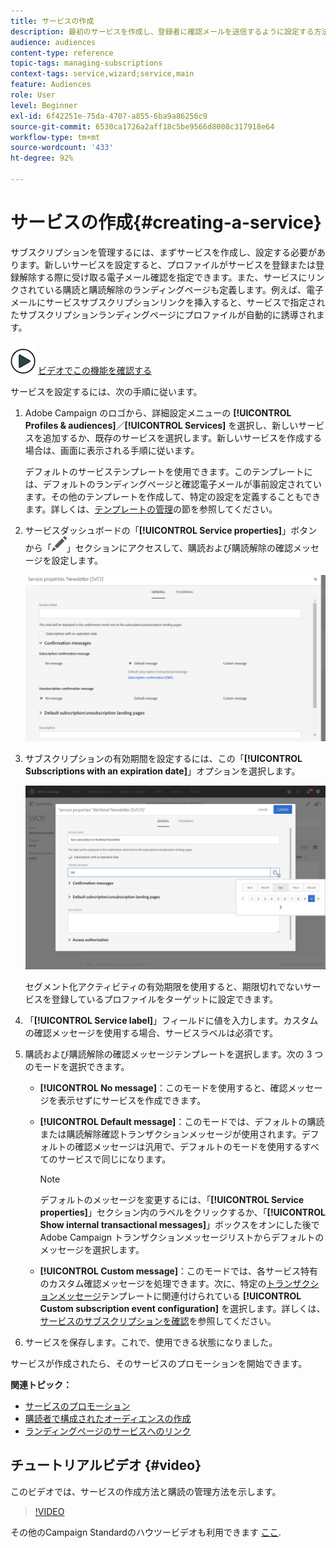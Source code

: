 ```yaml
---
title: サービスの作成
description: 最初のサービスを作成し、登録者に確認メールを送信するように設定する方法を説明します。
audience: audiences
content-type: reference
topic-tags: managing-subscriptions
context-tags: service,wizard;service,main
feature: Audiences
role: User
level: Beginner
exl-id: 6f42251e-75da-4707-a855-6ba9a86256c9
source-git-commit: 6530ca1726a2aff18c5be9566d8008c317918e64
workflow-type: tm+mt
source-wordcount: '433'
ht-degree: 92%

---
```


# サービスの作成{#creating-a-service}

サブスクリプションを管理するには、まずサービスを作成し、設定する必要があります。新しいサービスを設定すると、プロファイルがサービスを登録または登録解除する際に受け取る電子メール確認を指定できます。また、サービスにリンクされている購読と購読解除のランディングページも定義します。例えば、電子メールにサービスサブスクリプションリンクを挿入すると、サービスで指定されたサブスクリプションランディングページにプロファイルが自動的に誘導されます。

![](assets/do-not-localize/how-to-video.png) [ビデオでこの機能を確認する](#video)

サービスを設定するには、次の手順に従います。

1. Adobe Campaign のロゴから、詳細設定メニューの **[!UICONTROL Profiles & audiences]**／**[!UICONTROL Services]** を選択し、新しいサービスを追加するか、既存のサービスを選択します。新しいサービスを作成する場合は、画面に表示される手順に従います。

   デフォルトのサービステンプレートを使用できます。このテンプレートには、デフォルトのランディングページと確認電子メールが事前設定されています。その他のテンプレートを作成して、特定の設定を定義することもできます。詳しくは、[テンプレートの管理](../../start/using/marketing-activity-templates.md)の節を参照してください。

1. サービスダッシュボードの「**[!UICONTROL Service properties]**」ボタンから「![](assets/edit_darkgrey-24px.png)」セクションにアクセスして、購読および購読解除の確認メッセージを設定します。

   ![](assets/lp_service_parameters.png)

1. サブスクリプションの有効期間を設定するには、この「**[!UICONTROL Subscriptions with an expiration date]**」オプションを選択します。

   ![](assets/lp_service_expiration.png)

   セグメント化アクティビティの有効期限を使用すると、期限切れでないサービスを登録しているプロファイルをターゲットに設定できます。

1. 「**[!UICONTROL Service label]**」フィールドに値を入力します。カスタムの確認メッセージを使用する場合、サービスラベルは必須です。

1. 購読および購読解除の確認メッセージテンプレートを選択します。次の 3 つのモードを選択できます。

   * **[!UICONTROL No message]**：このモードを使用すると、確認メッセージを表示せずにサービスを作成できます。
   * **[!UICONTROL Default message]**：このモードでは、デフォルトの購読または購読解除確認トランザクションメッセージが使用されます。デフォルトの確認メッセージは汎用で、デフォルトのモードを使用するすべてのサービスで同じになります。

     >[!NOTE]
     >
     >デフォルトのメッセージを変更するには、「**[!UICONTROL Service properties]**」セクション内のラベルをクリックするか、「**[!UICONTROL Show internal transactional messages]**」ボックスをオンにした後で Adobe Campaign トランザクションメッセージリストからデフォルトのメッセージを選択します。

   * **[!UICONTROL Custom message]**：このモードでは、各サービス特有のカスタム確認メッセージを処理できます。次に、特定の[トランザクションメッセージ](../../channels/using/getting-started-with-transactional-msg.md)テンプレートに関連付けられている **[!UICONTROL Custom subscription event configuration]** を選択します。詳しくは、[サービスのサブスクリプションを確認](../../audiences/using/confirming-subscription-to-a-service.md)を参照してください。

1. サービスを保存します。これで、使用できる状態になりました。

サービスが作成されたら、そのサービスのプロモーションを開始できます。

**関連トピック：**

* [サービスのプロモーション](../../audiences/using/promoting-a-service.md)
* [購読者で構成されたオーディエンスの作成](../../audiences/using/creating-audiences.md#creating-list-audiences)
* [ランディングページのサービスへのリンク](../../channels/using/configuring-landing-page.md#linking-a-landing-page-to-a-service)

## チュートリアルビデオ {#video}

このビデオでは、サービスの作成方法と購読の管理方法を示します。

>[!VIDEO](https://video.tv.adobe.com/v/24673?quality=12)

その他のCampaign Standardのハウツービデオも利用できます [ここ](https://experienceleague.adobe.com/docs/campaign-standard-learn/tutorials/overview.html?lang=ja).

